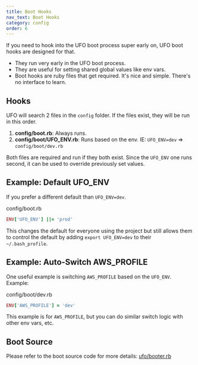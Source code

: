 ```yaml
---
title: Boot Hooks
nav_text: Boot Hooks
category: config
order: 6
---
```


If you need to hook into the UFO boot process super early on, UFO boot hooks are designed for that.

* They run very early in the UFO boot process.
* They are useful for setting shared global values like env vars.
* Boot hooks are ruby files that get required. It's nice and simple. There's no interface to learn.

## Hooks

UFO will search 2 files in the `config` folder. If the files exist, they will be run in this order.

1. **config/boot.rb**: Always runs.
2. **config/boot/UFO_ENV.rb**: Runs based on the env. IE: `UFO_ENV=dev` => `config/boot/dev.rb`

Both files are required and run if they both exist. Since the `UFO_ENV` one runs second, it can be used to override previously set values.

## Example: Default UFO_ENV

If you prefer a different default than `UFO_ENV=dev`.

config/boot.rb

```ruby
ENV['UFO_ENV'] ||= 'prod'
```

This changes the default for everyone using the project but still allows them to control the default by adding `export UFO_ENV=dev` to their `~/.bash_profile`.

## Example: Auto-Switch AWS_PROFILE

One useful example is switching `AWS_PROFILE` based on the `UFO_ENV`. Example:

config/boot/dev.rb

```ruby
ENV['AWS_PROFILE'] = 'dev'
```

This example is for `AWS_PROFILE`, but you can do similar switch logic with other env vars, etc.

## Boot Source

Please refer to the boot source code for more details: [ufo/booter.rb](https://github.com/boltops-tools/ufo/blob/master/lib/ufo/booter.rb)
